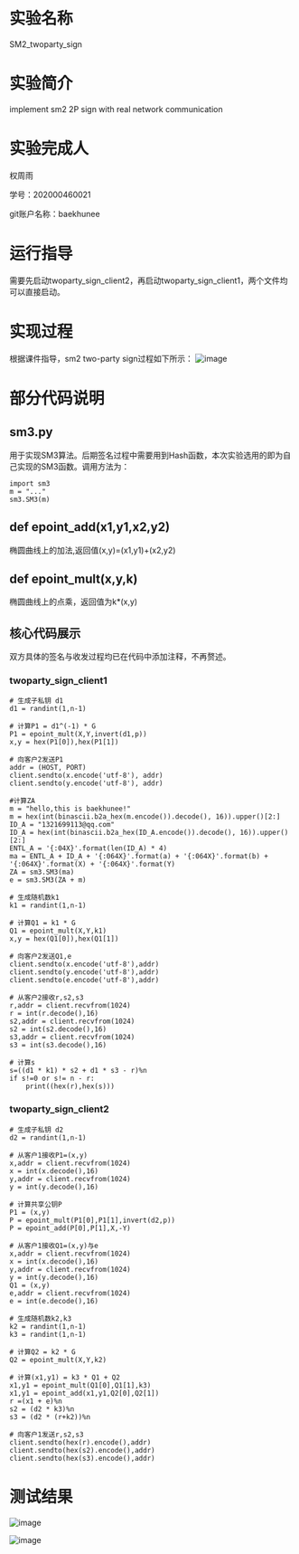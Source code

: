 # 实验名称
SM2_twoparty_sign

# 实验简介
implement sm2 2P sign with real network communication

# 实验完成人
权周雨 

学号：202000460021 

git账户名称：baekhunee

# 运行指导
需要先启动twoparty_sign_client2，再启动twoparty_sign_client1，两个文件均可以直接启动。

# 实现过程
根据课件指导，sm2 two-party sign过程如下所示：
![image](https://user-images.githubusercontent.com/105578152/181214032-0f402343-a999-4852-9bac-34c82989116b.png)

# 部分代码说明
## sm3.py
用于实现SM3算法。后期签名过程中需要用到Hash函数，本次实验选用的即为自己实现的SM3函数。调用方法为：
```
import sm3
m = "..."
sm3.SM3(m)
```

## def epoint_add(x1,y1,x2,y2)
椭圆曲线上的加法,返回值(x,y)=(x1,y1)+(x2,y2)

## def epoint_mult(x,y,k)
椭圆曲线上的点乘，返回值为k*(x,y)

## 核心代码展示
双方具体的签名与收发过程均已在代码中添加注释，不再赘述。

### twoparty_sign_client1
```
# 生成子私钥 d1
d1 = randint(1,n-1)

# 计算P1 = d1^(-1) * G
P1 = epoint_mult(X,Y,invert(d1,p))
x,y = hex(P1[0]),hex(P1[1])

# 向客户2发送P1
addr = (HOST, PORT)
client.sendto(x.encode('utf-8'), addr)
client.sendto(y.encode('utf-8'), addr)

#计算ZA
m = "hello,this is baekhunee!"
m = hex(int(binascii.b2a_hex(m.encode()).decode(), 16)).upper()[2:]
ID_A = "1321699113@qq.com"
ID_A = hex(int(binascii.b2a_hex(ID_A.encode()).decode(), 16)).upper()[2:]
ENTL_A = '{:04X}'.format(len(ID_A) * 4)
ma = ENTL_A + ID_A + '{:064X}'.format(a) + '{:064X}'.format(b) + '{:064X}'.format(X) + '{:064X}'.format(Y)
ZA = sm3.SM3(ma)
e = sm3.SM3(ZA + m)

# 生成随机数k1
k1 = randint(1,n-1)

# 计算Q1 = k1 * G
Q1 = epoint_mult(X,Y,k1)
x,y = hex(Q1[0]),hex(Q1[1])

# 向客户2发送Q1,e
client.sendto(x.encode('utf-8'),addr)
client.sendto(y.encode('utf-8'),addr)
client.sendto(e.encode('utf-8'),addr)

# 从客户2接收r,s2,s3
r,addr = client.recvfrom(1024)
r = int(r.decode(),16)
s2,addr = client.recvfrom(1024)
s2 = int(s2.decode(),16)
s3,addr = client.recvfrom(1024)
s3 = int(s3.decode(),16)

# 计算s
s=((d1 * k1) * s2 + d1 * s3 - r)%n
if s!=0 or s!= n - r:
    print((hex(r),hex(s)))
```

### twoparty_sign_client2
```
# 生成子私钥 d2
d2 = randint(1,n-1)

# 从客户1接收P1=(x,y)
x,addr = client.recvfrom(1024)
x = int(x.decode(),16)
y,addr = client.recvfrom(1024)
y = int(y.decode(),16)

# 计算共享公钥P
P1 = (x,y)
P = epoint_mult(P1[0],P1[1],invert(d2,p))
P = epoint_add(P[0],P[1],X,-Y)

# 从客户1接收Q1=(x,y)与e
x,addr = client.recvfrom(1024)
x = int(x.decode(),16)
y,addr = client.recvfrom(1024)
y = int(y.decode(),16)
Q1 = (x,y)
e,addr = client.recvfrom(1024)
e = int(e.decode(),16)

# 生成随机数k2,k3
k2 = randint(1,n-1)
k3 = randint(1,n-1)

# 计算Q2 = k2 * G
Q2 = epoint_mult(X,Y,k2)

# 计算(x1,y1) = k3 * Q1 + Q2
x1,y1 = epoint_mult(Q1[0],Q1[1],k3)
x1,y1 = epoint_add(x1,y1,Q2[0],Q2[1])
r =(x1 + e)%n
s2 = (d2 * k3)%n
s3 = (d2 * (r+k2))%n

# 向客户1发送r,s2,s3
client.sendto(hex(r).encode(),addr)
client.sendto(hex(s2).encode(),addr)
client.sendto(hex(s3).encode(),addr)
```

# 测试结果

![image](https://user-images.githubusercontent.com/105578152/181214677-7b0d91eb-473e-4683-8744-f834b11ef6f9.png)

![image](https://user-images.githubusercontent.com/105578152/181214740-42d536e9-1b28-4ade-9de7-c7f45ebac8b2.png)

